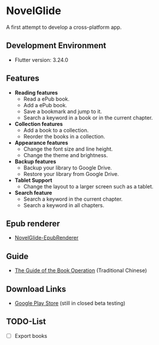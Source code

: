 # NovelGlide

A first attempt to develop a cross-platform app.

## Development Environment

- Flutter version: 3.24.0

## Features

- **Reading features**
  - Read a ePub book.
  - Add a ePub book.
  - Save a bookmark and jump to it.
  - Search a keyword in a book or in the current chapter.
- **Collection features**
  - Add a book to a collection.
  - Reorder the books in a collection.
- **Appearance features**
  - Change the font size and line height.
  - Change the theme and brightness.
- **Backup features**
  - Backup your library to Google Drive.
  - Restore your library from Google Drive.
- **Tablet Support**
  - Change the layout to a larger screen such as a tablet.
- **Search feature**
  - Search a keyword in the current chapter.
  - Search a keyword in all chapters.

## Epub renderer

- [NovelGlide-EpubRenderer](https://github.com/kai-tw/NovelGlide-EpubRenderer)

## Guide

- [The Guide of the Book Operation](https://blog.kai-wu.net/2024/07/novelglide-book-guide.html) (Traditional Chinese)

## Download Links

- [Google Play Store](https://play.google.com/store/apps/details?id=com.kai_wu.novelglide) (still in closed beta testing)

## TODO-List

- [ ] Export books
